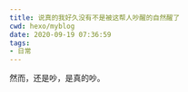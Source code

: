 ```yaml
---
title: 说真的我好久没有不是被这帮人吵醒的自然醒了
cwd: hexo/myblog
date: 2020-09-19 07:36:59
tags:
- 日常
---
```


然而，还是吵，是真的吵。


